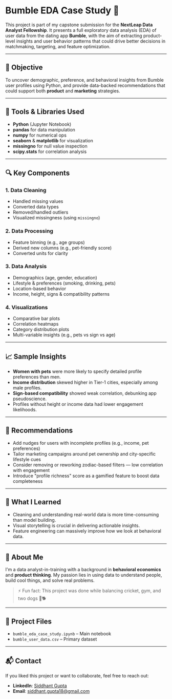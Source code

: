 # Bumble EDA Case Study 🐝

This project is part of my capstone submission for the **NextLeap Data Analyst Fellowship**. It presents a full exploratory data analysis (EDA) of user data from the dating app **Bumble**, with the aim of extracting product-level insights and user behavior patterns that could drive better decisions in matchmaking, targeting, and feature optimization.

---

## 📌 Objective

To uncover demographic, preference, and behavioral insights from Bumble user profiles using Python, and provide data-backed recommendations that could support both **product** and **marketing** strategies.

---

## 🧰 Tools & Libraries Used

- **Python** (Jupyter Notebook)
- **pandas** for data manipulation  
- **numpy** for numerical ops  
- **seaborn** & **matplotlib** for visualization  
- **missingno** for null value inspection  
- **scipy.stats** for correlation analysis  

---

## 🔍 Key Components

### 1. Data Cleaning
- Handled missing values
- Converted data types
- Removed/handled outliers
- Visualized missingness (using `missingno`)

### 2. Data Processing
- Feature binning (e.g., age groups)
- Derived new columns (e.g., pet-friendly score)
- Converted units for clarity

### 3. Data Analysis
- Demographics (age, gender, education)
- Lifestyle & preferences (smoking, drinking, pets)
- Location-based behavior
- Income, height, signs & compatibility patterns

### 4. Visualizations
- Comparative bar plots
- Correlation heatmaps
- Category distribution plots
- Multi-variable insights (e.g., pets vs sign vs age)

---

## 📈 Sample Insights

- **Women with pets** were more likely to specify detailed profile preferences than men.
- **Income distribution** skewed higher in Tier-1 cities, especially among male profiles.
- **Sign-based compatibility** showed weak correlation, debunking app pseudoscience.
- Profiles without height or income data had lower engagement likelihoods.

---

## 🎯 Recommendations

- Add nudges for users with incomplete profiles (e.g., income, pet preferences)
- Tailor marketing campaigns around pet ownership and city-specific lifestyle cues
- Consider removing or reworking zodiac-based filters — low correlation with engagement
- Introduce "profile richness" score as a gamified feature to boost data completeness

---

## 🧠 What I Learned

- Cleaning and understanding real-world data is more time-consuming than model building.
- Visual storytelling is crucial in delivering actionable insights.
- Feature engineering can massively improve how we look at behavioral data.

---

## 🚀 About Me

I'm a data analyst-in-training with a background in **behavioral economics** and **product thinking**. My passion lies in using data to understand people, build cool things, and solve real problems.

> ⚡️ Fun fact: This project was done while balancing cricket, gym, and two dogs 🐶🐕

---

## 📎 Project Files

- `bumble_eda_case_study.ipynb` – Main notebook
- `bumble_user_data.csv` – Primary dataset
---

## 📬 Contact

If you liked this project or want to collaborate, feel free to reach out:
- **LinkedIn**: [Siddhant Gupta](https://www.linkedin.com/in/siddhant-gupta-1273871a3/)
- **Email**: siddhant.gupta18@gmail.com
